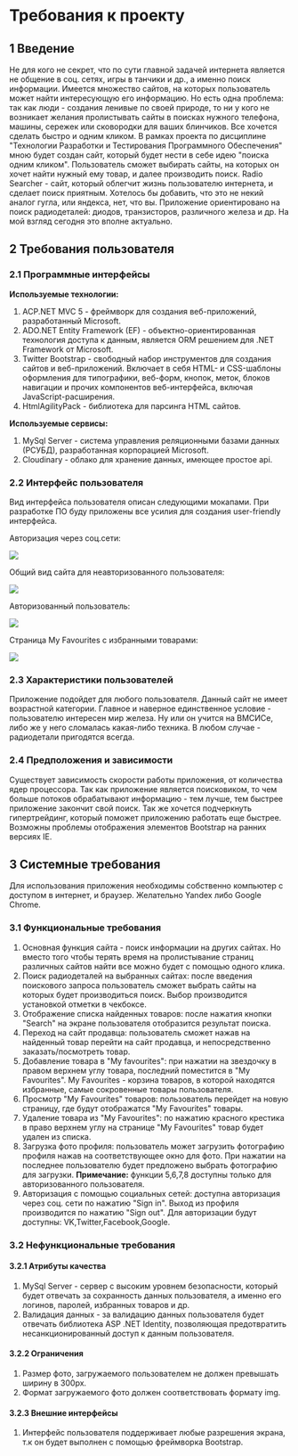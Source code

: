 ﻿# Требования к проекту
## 1 Введение
   Не для кого не секрет, что по сути главной задачей интернета является не общение в соц. сетях,
игры в танчики и др., а именно поиск информации. Имеется множество сайтов, на которых пользователь может
найти интересующую его информацию. Но есть одна проблема: так как люди - создания ленивые по своей природе,
то ни у кого не возникает желания пролистывать сайты в поисках нужного телефона, машины, сережек или 
сковородки для ваших блинчиков. Все хочется сделать быстро и одним кликом. 
    В рамках проекта по дисциплине "Технологии Разработки и Тестирования Программного Обеспечения" мною будет 
создан сайт, который будет нести в себе идею "поиска одним кликом". Пользователь сможет выбирать сайты, на которых
он хочет найти нужный ему товар, и далее производить поиск. Radio Searcher - сайт, который облегчит жизнь
пользователю интернета, и сделает поиск приятным. Хотелось бы добавить, что это не некий аналог гугла, или 
яндекса, нет, что вы. Приложение ориентировано на поиск радиодеталей: диодов, транзисторов, различного железа
и др. На мой взгляд сегодня это вполне актуально.

## 2 Требования пользователя
### 2.1 Программные интерфейсы
**Используемые технологии:**
1. ACP.NET MVC 5 - фреймворк для создания веб-приложений, разработанный Microsoft.
2. ADO.NET Entity Framework (EF) - объектно-ориентированная технология доступа к данным, является ORM
 решением для .NET Framework от Microsoft.
3. Twitter Bootstrap - свободный набор инструментов для создания сайтов и веб-приложений. Включает в себя 
 HTML- и CSS-шаблоны оформления для типографики, веб-форм, кнопок, меток, блоков навигации и прочих 
 компонентов веб-интерфейса, включая JavaScript-расширения.
4. HtmlAgilityPack - библиотека для парсинга HTML сайтов.

**Используемые сервисы:**
1. MySql Server - система управления реляционными базами данных (РСУБД), разработанная корпорацией Microsoft.
2. Cloudinary - облако для хранение данных, имеющее простое api.

### 2.2 Интерфейс пользователя
   Вид интерфейса пользователя описан следующими мокапами. При разработке ПО буду приложены все усилия для создания 
user-friendly интерфейса. 
   
   Авторизация через соц.сети:
   
   ![](https://github.com/Ant0Kr/Radio-Searcher/blob/master/Docs/Templates/SignIn.png)
   
   Общий вид сайта для неавторизованного пользователя:
   
   ![](https://github.com/Ant0Kr/Radio-Searcher/blob/master/Docs/Templates/SimpleUser.png)
   
   Авторизованный пользователь:
   
   ![](https://github.com/Ant0Kr/Radio-Searcher/blob/master/Docs/Templates/AutorizeUser.png)
   
   Страница My Favourites с избранными товарами:
   
   ![](https://github.com/Ant0Kr/Radio-Searcher/blob/master/Docs/Templates/Favorites.png)

### 2.3 Характеристики пользователей
   Приложение подойдет для любого пользователя. Данный сайт не имеет возрастной категории. Главное
и наверное единственное условие - пользователю интересен мир железа. Ну или он учится на ВМСИСе, либо
же у него сломалась какая-либо техника. В любом случае - радиодетали пригодятся всегда.

### 2.4 Предположения и зависимости
   Существует зависимость скорости работы приложения, от количества ядер процессора. Так как приложение
является поисковиком, то чем больше потоков обрабатывают информацию - тем лучше, тем быстрее приложение 
закончит свой поиск. Так же хочется подчеркнуть гипертрейдинг, который поможет приложению работать еще
быстрее. 
   Возможны проблемы отображения элементов Bootstrap на ранних версиях IE. 

## 3 Системные требования
   Для использования приложения необходимы собственно компьютер с доступом в интернет, и браузер. 
Желательно Yandex либо Google Chrome.

### 3.1 Функциональные требования
1. Основная функция сайта - поиск информации на других сайтах. Но вместо того чтобы терять время на 
пролистывание страниц различных сайтов найти все можно будет с помощью одного клика.
2. Поиск радиодеталей на выбранных сайтах: после введения поискового запроса пользователь сможет выбрать
сайты на которых будет производиться поиск. Выбор производится установкой отметки в чекбоксе.
3. Отображение списка найденных товаров: после нажатия кнопки "Search" на экране пользователя отобразится результат
поиска.
4. Переход на сайт продавца: пользователь сможет нажав на найденный товар перейти на сайт продавца, и непосредственно
заказать/посмотреть товар.
5. Добавление товара в "My favourites": при нажатии на звездочку в правом верхнем углу товара, последний поместится
в "My Favourites". My Favourites - корзина товаров, в которой находятся избранные, самые сокровенные товары
пользователя.
6. Просмотр "My Favourites" товаров: пользователь перейдет на новую страницу, где будут отображатся "My Favourites"
товары.
7. Удаление товара из "My Favourites": по нажатию красного крестика в право верхнем углу на странице "My Favourites"
товар будет удален из списка.
8. Загрузка фото профиля: пользователь может загрузить фотографию профиля нажав на соответствующее окно для фото. При
нажатии на последнее пользователю будет предложено выбрать фотографию для загрузки.
**Примечание:** функции 5,6,7,8 доступны только для авторизованного пользователя.
9. Авторизация с помощью социальных сетей: доступна авторизация через соц. сети по нажатию "Sign in". Выход из профиля
производится по нажатию "Sign out". Для авторизации будут доступны: VK,Twitter,Facebook,Google.
  

### 3.2 Нефункциональные требования
#### 3.2.1 Атрибуты качества
1. MySql Server - сервер с высоким уровнем безопасности, который будет отвечать за сохранность данных 
пользователя, а именно его логинов, паролей, избранных товаров и др.
2. Валидация данных - за валидацию данных пользователя будет отвечать библиотека ASP .NET Identity, 
позволяющая предотвратить несанкционированный доступ к данным пользователя.
#### 3.2.2 Ограничения
1. Размер фото, загружаемого пользователем не должен превышать ширину в 300px.
2. Формат загружаемого фото должен соответствовать формату img. 
#### 3.2.3 Внешние интерфейсы
1. Интерфейс пользователя поддерживает любые разрешения экрана, т.к он будет выполнен с помощью фреймворка Bootstrap.
